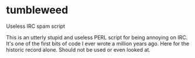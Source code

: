 # tumbleweed
Useless IRC spam script

This is an utterly stupid and useless PERL script for being annoying on IRC. It's one of the first bits of code I ever wrote a million years ago. Here for the historic record alone. Should not be used or even looked at.
